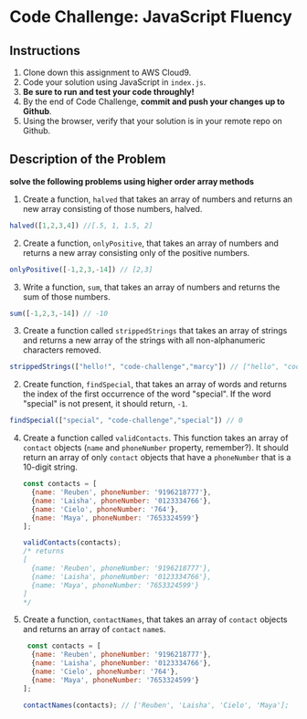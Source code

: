# Code Challenge: JavaScript Fluency
## Instructions

1. Clone down this assignment to AWS Cloud9. 
2. Code your solution using JavaScript in `index.js`. 
3. **Be sure to run and test your code throughly!**
4. By the end of Code Challenge, **commit and push your changes up to Github**.
5. Using the browser, verify that your solution is in your remote repo on Github.

## Description of the Problem
**solve the following problems using higher order array methods**

1. Create a function, `halved` that takes an array of numbers and returns an new array consisting of those numbers, halved.
```js
halved([1,2,3,4]) //[.5, 1, 1.5, 2]
```

2. Create a function, `onlyPositive`, that takes an array of numbers and returns a new array consisting only of the positive numbers.
```js
onlyPositive([-1,2,3,-14]) // [2,3]
```

3. Write a function, `sum`, that takes an array of numbers and returns the sum of those numbers.
```js
sum([-1,2,3,-14]) // -10
```

3. Create a function called `strippedStrings` that takes an array of strings and returns a new array of the strings with all non-alphanumeric characters removed.
```js
strippedStrings(["hello!", "code-challenge","marcy"]) // ["hello", "codechallenge","marcy"]
```

2. Create function, `findSpecial`, that takes an array of words and returns the index of the first occurrence of the word "special". If the word "special" is not present, it should return, `-1`.
```js
findSpecial(["special", "code-challenge","special"]) // 0
```

4. Create a function called `validContacts`. This function takes an array of `contact` objects (`name` and `phoneNumber` property, remember?). It should return an array of only `contact` objects that have a `phoneNumber` that is a 10-digit string.
      ```javascript
      const contacts = [
        {name: 'Reuben', phoneNumber: '9196218777'},
        {name: 'Laisha', phoneNumber: '0123334766'},
        {name: 'Cielo', phoneNumber: '764'},
        {name: 'Maya', phoneNumber: '7653324599'}
      ];

      validContacts(contacts);
      /* returns
      [
        {name: 'Reuben', phoneNumber: '9196218777'},
        {name: 'Laisha', phoneNumber: '0123334766'},
        {name: 'Maya', phoneNumber: '7653324599'}
      ]
      */
      ```

5. Create a function, `contactNames`, that takes an array of `contact` objects and returns an array of `contact` `name`s.
      ```javascript
       const contacts = [
        {name: 'Reuben', phoneNumber: '9196218777'},
        {name: 'Laisha', phoneNumber: '0123334766'},
        {name: 'Cielo', phoneNumber: '764'},
        {name: 'Maya', phoneNumber: '7653324599'}
      ];

      contactNames(contacts); // ['Reuben', 'Laisha', 'Cielo', 'Maya'];
      ```
